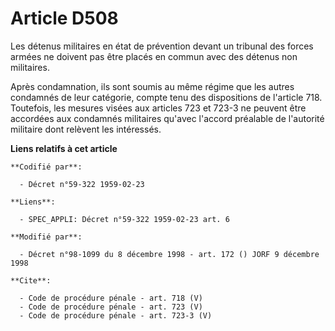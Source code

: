 # Article D508

Les détenus militaires en état de prévention devant un tribunal des forces armées ne doivent pas être placés en commun avec
des détenus non militaires. 

Après condamnation, ils sont soumis au même régime que les autres condamnés de leur catégorie, compte tenu des dispositions
de l'article 718. Toutefois, les mesures visées aux articles 723 et 723-3 ne peuvent être accordées aux condamnés militaires
qu'avec l'accord préalable de l'autorité militaire dont relèvent les intéressés.

**Liens relatifs à cet article**

	**Codifié par**:

	  - Décret n°59-322 1959-02-23

	**Liens**:

	  - SPEC_APPLI: Décret n°59-322 1959-02-23 art. 6

	**Modifié par**:

	  - Décret n°98-1099 du 8 décembre 1998 - art. 172 () JORF 9 décembre 1998

	**Cite**:

	  - Code de procédure pénale - art. 718 (V)
	  - Code de procédure pénale - art. 723 (V)
	  - Code de procédure pénale - art. 723-3 (V)
